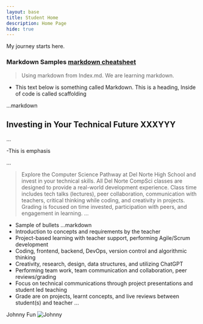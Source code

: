 ```yaml
---
layout: base
title: Student Home 
description: Home Page
hide: true
---
```


My journey starts here.

### Markdown Samples [markdown cheatsheet](https://www.markdownguide.org/getting-started/)

>Using markdown from Index.md. We are learning markdown.

- This text below is something called Markdown. This is a heading, Inside of code is called scaffolding

...markdown
## Investing in Your Technical Future XXXYYY
...

-This is emphasis

...

> Explore the Computer Science Pathway at Del Norte High School and invest in your technical skills. All Del Norte CompSci classes are designed to provide a real-world development experience. Class time includes tech talks (lectures), peer collaboration, communication with teachers, critical thinking while coding, and creativity in projects. Grading is focused on time invested, participation with peers, and engagement in learning.
...


- Sample of bullets
...markdown
- Introduction to concepts and requirements by the teacher
- Project-based learning with teacher support, performing Agile/Scrum development
- Coding, frontend, backend, DevOps, version control and algorithmic thinking
- Creativity, research, design, data structures, and utilizing ChatGPT
- Performing team work, team communication and collaboration, peer reviews/grading
- Focus on technical communications through project presentations and student led teaching
- Grade are on projects, learnt concepts, and live reviews between student(s) and teacher
...


Johnny Fun
![Johnny]()
